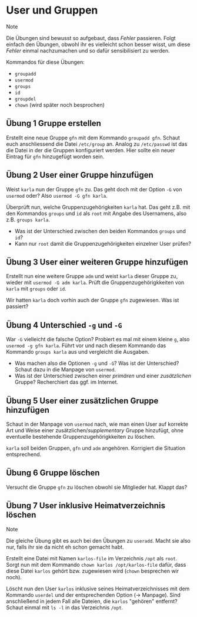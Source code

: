 # User und Gruppen

>[!NOTE] 
> Die Übungen sind bewusst so aufgebaut, dass *Fehler* passieren. Folgt einfach den Übungen, obwohl ihr es vielleicht schon besser wisst, um diese *Fehler* einmal nachzumachen und so dafür sensibilisiert zu werden.
>
> Kommandos für diese Übungen:
>
> - `groupadd`
> - `usermod`
> - `groups`
> - `id`
> - `groupdel`
> - `chown` (wird später noch besprochen)

## Übung 1 Gruppe erstellen
Erstellt eine neue Gruppe `gfn` mit dem Kommando `groupadd gfn`. Schaut euch anschliessend die Datei `/etc/group` an. Analog zu `/etc/passwd` ist das die Datei in der die Gruppen konfiguriert werden. Hier sollte ein neuer Eintrag für `gfn` hinzugefügt worden sein.

## Übung 2 User einer Gruppe hinzufügen
Weist `karla` nun der Gruppe `gfn` zu. Das geht doch mit der Option `-G` von `usermod` oder? Also `usermod -G gfn karla`. 

Überprüft nun, welche Gruppenzugehörigkeiten `karla` hat. Das geht z.B. mit den Kommandos `groups` und `id` als `root` mit Angabe des Usernamens, also z.B. `groups karla`.

- Was ist der Unterschied zwischen den beiden Kommandos `groups` und `id`?
- Kann nur `root` damit die Gruppenzugehörigkeiten einzelner User prüfen?

## Übung 3 User einer weiteren Gruppe hinzufügen
Erstellt nun eine weitere Gruppe `adm` und weist `karla` dieser Gruppe zu, wieder mit `usermod -G adm karla`. Prüft die Gruppenzugehörigkkeiten von `karla` mit `groups` oder `id`.

Wir hatten `karla` doch vorhin auch der Gruppe `gfn` zugewiesen. Was ist passiert?

## Übung 4 Unterschied `-g` und `-G`
War `-G` vielleicht die falsche Option? Probiert es mal mit einem kleine `g`, also `usermod -g gfn karla`. Führt vor und nach diesem Kommando das Kommando `groups karla` aus und vergleicht die Ausgaben. 

- Was machen also die Optionen `-g` und `-G`? Was ist der Unterschied? Schaut dazu in die Manpage von `usermod`.
- Was ist der Unterschied zwischen einer *primären* und einer *zusätzlichen* Gruppe? Recherchiert das ggf. im Internet.

## Übung 5 User einer zusätzlichen Gruppe hinzufügen
Schaut in der Manpage von `usermod` nach, wie man einen User auf korrekte Art und Weise einer zusätzlichen/*supplementary* Gruppe hinzufügt, ohne eventuelle bestehende Gruppenzugehörigkkeiten zu löschen.

`karla` soll beiden Gruppen, `gfn` und `adm` angehören. Korrigiert die Situation entsprechend.

## Übung 6 Gruppe löschen
Versucht die Gruppe `gfn` zu löschen obwohl sie Mitglieder hat. Klappt das?

## Übung 7 User inklusive Heimatverzeichnis löschen

>[!NOTE] 
> Die gleiche Übung gibt es auch bei den Übungen zu `useradd`. Macht sie also nur, falls ihr sie da nicht eh schon gemacht habt.

Erstellt eine Datei mit Namen `karlos-file` im Verzeichnis `/opt` als `root`. Sorgt nun mit dem Kommando `chown karlos /opt/karlos-file` dafür, dass diese Datei `karlos` gehört bzw. zugewiesen wird (`chown` besprechen wir noch).


Löscht nun den User `karlos` inklusive seines Heimatverzeichnisses mit dem Kommando `userdel` und der entsprechenden Option (-> Manpage). Sind anschließend in jedem Fall alle Dateien, die `karlos` "gehören" entfernt? Schaut einmal mit `ls -l` in das Verzeichnis `/opt`. 
